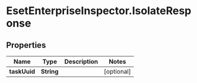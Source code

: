 # EsetEnterpriseInspector.IsolateResponse

## Properties

Name | Type | Description | Notes
------------ | ------------- | ------------- | -------------
**taskUuid** | **String** |  | [optional] 


